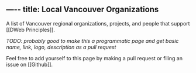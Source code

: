 —--
title: Local Vancouver Organizations
---

A list of Vancouver regional organizations, projects, and people that support [[DWeb Principles]].

_TODO: probably good to make this a programmatic page and get basic name, link, logo, description as a pull request_

Feel free to add yourself to this page by making a pull request or filing an issue on [[Github]].